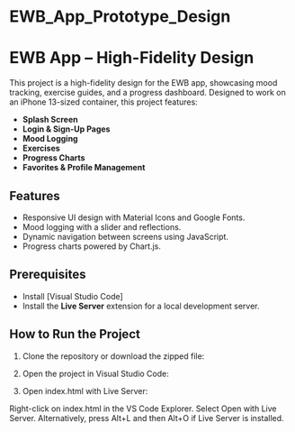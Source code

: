 # EWB_App_Prototype_Design
# EWB App – High-Fidelity Design

This project is a high-fidelity design for the EWB app, showcasing mood tracking, exercise guides, and a progress dashboard. Designed to work on an iPhone 13-sized container, this project features:

- **Splash Screen**
- **Login & Sign-Up Pages**
- **Mood Logging**
- **Exercises**
- **Progress Charts**
- **Favorites & Profile Management**

## Features

- Responsive UI design with Material Icons and Google Fonts.
- Mood logging with a slider and reflections.
- Dynamic navigation between screens using JavaScript.
- Progress charts powered by Chart.js.

## Prerequisites

- Install [Visual Studio Code]
- Install the **Live Server** extension for a local development server.

## How to Run the Project

1. Clone the repository or download the zipped file:
   
   
2. Open the project in Visual Studio Code:

   

3. Open index.html with Live Server:

Right-click on index.html in the VS Code Explorer.
Select Open with Live Server.
Alternatively, press Alt+L and then Alt+O if Live Server is installed.
